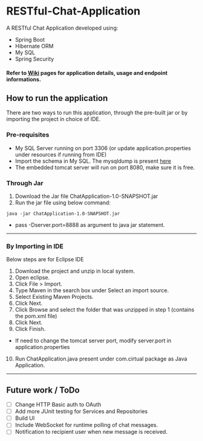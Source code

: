 # RESTful-Chat-Application
A RESTful Chat Application developed using:  
* Spring Boot
* Hibernate ORM
* My SQL
* Spring Security

#### Refer to [Wiki](https://github.com/ashutoshchaturvedi/RESTful-Chat-Application/wiki) pages for application details, usage and endpoint informations.

## How to run the application  
There are two ways to run this application, through the pre-built jar or by importing the project in choice of IDE.  
### Pre-requisites  
* My SQL Server running on port 3306 (or update application.properties under resources if running from IDE)
* Import the schema in My SQL. The mysqldump is present [here](https://github.com/ashutoshchaturvedi/RESTful-Chat-Application/blob/master/Deliverables/MySQLDump.sql)
* The embedded tomcat server will run on port 8080, make sure it is free.
### Through Jar  
1. Download the Jar file ChatApplication-1.0-SNAPSHOT.jar
2. Run the jar file using below command:
```
java -jar ChatApplication-1.0-SNAPSHOT.jar
```
* pass -Dserver.port=8888 as argument to java jar statement.
***  

### By Importing in IDE  
Below steps are for Eclipse IDE  
1. Download the project and unzip in local system.
2. Open eclipse.
3. Click File > Import.
4. Type Maven in the search box under Select an import source.
5. Select Existing Maven Projects.
6. Click Next.
7. Click Browse and select the folder that was unzipped in step 1 (contains the pom.xml file)
8. Click Next.
9. Click Finish.  
* If need to change the tomcat server port, modify server.port in application.properties
10. Run ChatApplication.java present under com.cirtual package as Java Application.  
***  

## Future work / ToDo  
- [ ] Change HTTP Basic auth to OAuth  
- [ ] Add more JUnit testing for Services and Repositories
- [ ] Build UI
- [ ] Include WebSocket for runtime polling of chat messages.
- [ ] Notification to recipient user when new message is received.
